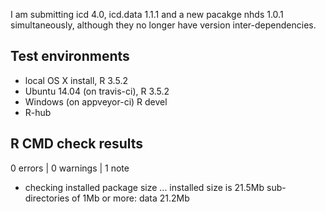 I am submitting icd 4.0, icd.data 1.1.1 and a new pacakge nhds 1.0.1 simultaneously, although they no longer have version inter-dependencies.

## Test environments
* local OS X install, R 3.5.2
* Ubuntu 14.04 (on travis-ci), R 3.5.2
* Windows (on appveyor-ci) R devel
* R-hub

## R CMD check results

0 errors | 0 warnings | 1 note

* checking installed package size ...
     installed size is 21.5Mb
     sub-directories of 1Mb or more:
       data  21.2Mb

